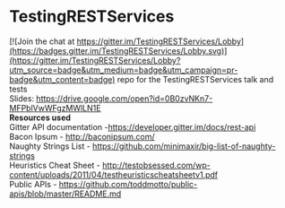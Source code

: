 # TestingRESTServices

[![Join the chat at https://gitter.im/TestingRESTServices/Lobby](https://badges.gitter.im/TestingRESTServices/Lobby.svg)](https://gitter.im/TestingRESTServices/Lobby?utm_source=badge&utm_medium=badge&utm_campaign=pr-badge&utm_content=badge)
repo for the TestingRESTServices talk and tests</br>
Slides: https://drive.google.com/open?id=0B0zvNKn7-MFPblVwWFgzMWlLN1E </br>
<strong>Resources used</strong></br>
Gitter API documentation -https://developer.gitter.im/docs/rest-api </br>
Bacon Ipsum  - http://baconipsum.com/ </br>
Naughty Strings List - https://github.com/minimaxir/big-list-of-naughty-strings </br>
Heuristics Cheat Sheet - http://testobsessed.com/wp-content/uploads/2011/04/testheuristicscheatsheetv1.pdf </br>
Public APIs - https://github.com/toddmotto/public-apis/blob/master/README.md </br>

